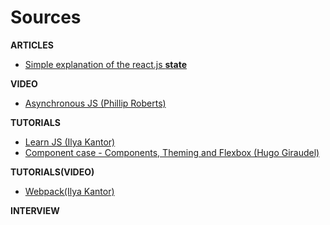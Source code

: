 # Sources
**ARTICLES**
* [Simple explanation of the react.js **state**](https://daveceddia.com/visual-guide-to-state-in-react/)

**VIDEO**
* [Asynchronous JS (Phillip Roberts)](https://www.youtube.com/watch?v=8aGhZQkoFbQ)

**TUTORIALS**
* [Learn JS (Ilya Kantor)](https://learn.javascript.ru/)
* [Component case - Components, Theming and Flexbox (Hugo Giraudel)](https://www.sitepoint.com/sitepoints-tiles-a-case-study/)

**TUTORIALS(VIDEO)**
* [Webpack(Ilya Kantor)](https://www.youtube.com/watch?v=kLMjOd-x0aQ&list=PLDyvV36pndZHfBThhg4Z0822EEG9VGenn)

**INTERVIEW**
